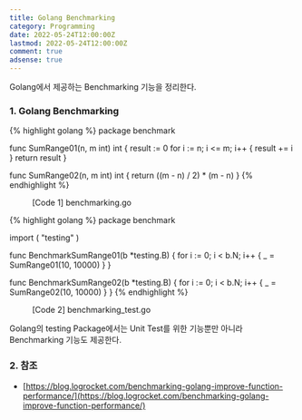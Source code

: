 ```yaml
---
title: Golang Benchmarking
category: Programming
date: 2022-05-24T12:00:00Z
lastmod: 2022-05-24T12:00:00Z
comment: true
adsense: true
---
```


Golang에서 제공하는 Benchmarking 기능을 정리한다.

### 1. Golang Benchmarking

{% highlight golang %}
package benchmark

func SumRange01(n, m int) int {
	result := 0
	for i := n; i <= m; i++ {
		result += i
	}
	return result
}

func SumRange02(n, m int) int {
	return ((m - n) / 2) * (m - n)
}
{% endhighlight %}
<figure>
<figcaption class="caption">[Code 1] benchmarking.go</figcaption>
</figure>

{% highlight golang %}
package benchmark

import (
	"testing"
)

func BenchmarkSumRange01(b *testing.B) {
	for i := 0; i < b.N; i++ {
		_ = SumRange01(10, 10000)
	}
}

func BenchmarkSumRange02(b *testing.B) {
	for i := 0; i < b.N; i++ {
		_ = SumRange02(10, 10000)
	}
}
{% endhighlight %}
<figure>
<figcaption class="caption">[Code 2] benchmarking_test.go</figcaption>
</figure>

Golang의 testing Package에서는 Unit Test를 위한 기능뿐만 아니라 Benchmarking 기능도 제공한다.

### 2. 참조

* [https://blog.logrocket.com/benchmarking-golang-improve-function-performance/](https://blog.logrocket.com/benchmarking-golang-improve-function-performance/)